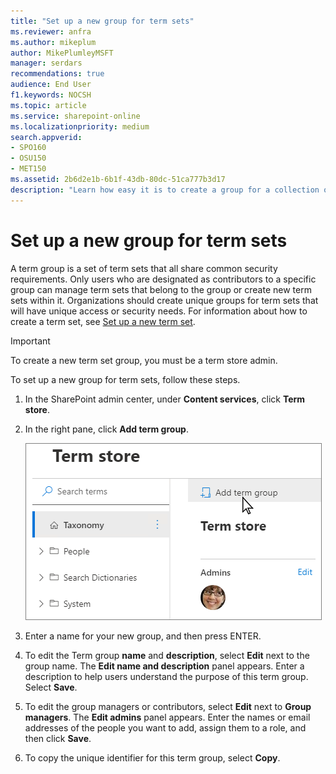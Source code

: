 ```yaml
---
title: "Set up a new group for term sets"
ms.reviewer: anfra
ms.author: mikeplum
author: MikePlumleyMSFT
manager: serdars
recommendations: true
audience: End User
f1.keywords: NOCSH
ms.topic: article
ms.service: sharepoint-online
ms.localizationpriority: medium
search.appverid:
- SPO160
- OSU150
- MET150
ms.assetid: 2b6d2e1b-6b1f-43db-80dc-51ca777b3d17
description: "Learn how easy it is to create a group for a collection of terms in a term set. When you make groups for term sets, you can specify a hierarchy of terms."
---
```


# Set up a new group for term sets

A term group is a set of term sets that all share common security requirements. Only users who are designated as contributors to a specific group can manage term sets that belong to the group or create new term sets within it. Organizations should create unique groups for term sets that will have unique access or security needs. For information about how to create a term set, see [Set up a new term set](set-up-new-term-set.md). 
  
> [!IMPORTANT]
>  To create a new term set group, you must be a term store admin. 
  
To set up a new group for term sets, follow these steps.
   
1. In the SharePoint admin center, under **Content services**, click **Term store**.
    
2. In the right pane, click **Add term group**.

    ![Screenshot of navigation pane in Term Store Management Tool, showing the New Group menu item](media/add-term-group.png)    

3. Enter a name for your new group, and then press ENTER.
    
4. To edit the Term group **name** and **description**, select **Edit** next to the group name. The **Edit name and description** panel appears. Enter a description to help users understand the purpose of this term group. Select **Save**. 
    
5. To edit the group managers or contributors, select **Edit** next to **Group managers**. The **Edit admins** panel appears. Enter the names or email addresses of the people you want to add, assign them to a role, and then click **Save**.
  
7. To copy the unique identifier for this term group, select **Copy**.
